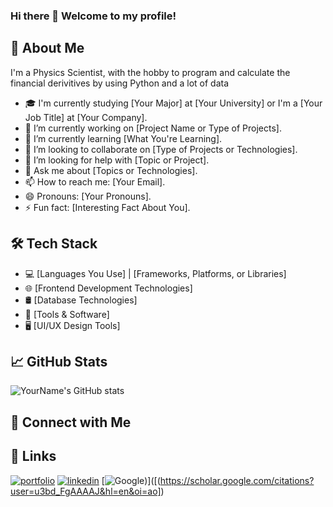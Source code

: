 ### Hi there 👋 Welcome to my profile!

## 🚀 About Me
I'm a Physics Scientist, with the hobby to program and calculate the financial derivitives by using Python and a lot of data

- 🎓 I'm currently studying [Your Major] at [Your University] or I'm a [Your Job Title] at [Your Company].
- 🔭 I’m currently working on [Project Name or Type of Projects].
- 🌱 I’m currently learning [What You're Learning].
- 👯 I’m looking to collaborate on [Type of Projects or Technologies].
- 🤔 I’m looking for help with [Topic or Project].
- 💬 Ask me about [Topics or Technologies].
- 📫 How to reach me: [Your Email].
- 😄 Pronouns: [Your Pronouns].
- ⚡ Fun fact: [Interesting Fact About You].

## 🛠 Tech Stack

- 💻 [Languages You Use] | [Frameworks, Platforms, or Libraries]
- 🌐 [Frontend Development Technologies]
- 🛢 [Database Technologies]
- 🔧 [Tools & Software]
- 🖥 [UI/UX Design Tools]

## 📈 GitHub Stats

![YourName's GitHub stats](https://github-readme-stats.vercel.app/api?username=yourusername&show_icons=true&theme=radical)


## 🤝 Connect with Me

## 🔗 Links
[![portfolio](https://img.shields.io/badge/my_portfolio-000?style=for-the-badge&logo=ko-fi&logoColor=white)]([https://www.linyang.de/])
[![linkedin](https://img.shields.io/badge/linkedin-0A66C2?style=for-the-badge&logo=linkedin&logoColor=white)]([https://www.linkedin.com/in/linnyang/])
[![Google](https://img.shields.io/badge/google-1DA1F2?style=for-the-badge&logo=google&logoColor=white))]([(https://scholar.google.com/citations?user=u3bd_FgAAAAJ&hl=en&oi=ao])





<!--
**Yannik-Linn/Yannik-Linn** is a ✨ _special_ ✨ repository because its `README.md` (this file) appears on your GitHub profile.

Here are some ideas to get you started:

- 🔭 I’m currently working on ...
- 🌱 I’m currently learning ...
- 👯 I’m looking to collaborate on ...
- 🤔 I’m looking for help with ...
- 💬 Ask me about ...
- 📫 How to reach me: ...
- 😄 Pronouns: ...
- ⚡ Fun fact: ...
-->
